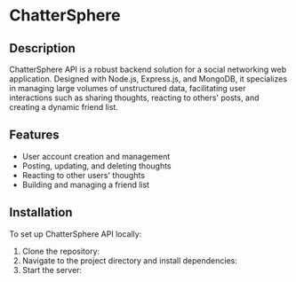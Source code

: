 # ChatterSphere

## Description

ChatterSphere API is a robust backend solution for a social networking web application. Designed with Node.js, Express.js, and MongoDB, it specializes in managing large volumes of unstructured data, facilitating user interactions such as sharing thoughts, reacting to others' posts, and creating a dynamic friend list.

## Features

- User account creation and management
- Posting, updating, and deleting thoughts
- Reacting to other users' thoughts
- Building and managing a friend list

## Installation

To set up ChatterSphere API locally:

1. Clone the repository:
2. Navigate to the project directory and install dependencies:
3. Start the server:



